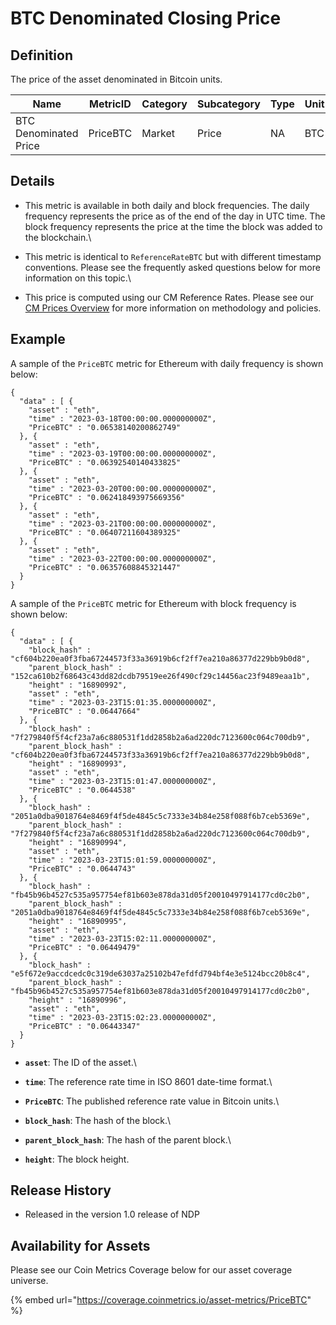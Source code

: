 # BTC Denominated Closing Price

## Definition

The price of the asset denominated in Bitcoin units.&#x20;

| Name                  | MetricID | Category | Subcategory | Type | Unit | Interval      |
| --------------------- | -------- | -------- | ----------- | ---- | ---- | ------------- |
| BTC Denominated Price | PriceBTC | Market   | Price       | NA   | BTC  | 1 day, 1 hour |

## Details

* This metric is available in both daily and block frequencies. The daily frequency represents the price as of the end of the day in UTC time. The block frequency represents the price at the time the block was added to the blockchain.\

* This metric is identical to `ReferenceRateBTC` but with different timestamp conventions. Please see the frequently asked questions below for more information on this topic.\

* This price is computed using our CM Reference Rates. Please see our [CM Prices Overview](../../market-data/cm-prices-overview.md) for more information on methodology and policies.

## Example

A sample of the `PriceBTC` metric for Ethereum with daily frequency is shown below:

```
{
  "data" : [ {
    "asset" : "eth",
    "time" : "2023-03-18T00:00:00.000000000Z",
    "PriceBTC" : "0.06538140200862749"
  }, {
    "asset" : "eth",
    "time" : "2023-03-19T00:00:00.000000000Z",
    "PriceBTC" : "0.06392540140433825"
  }, {
    "asset" : "eth",
    "time" : "2023-03-20T00:00:00.000000000Z",
    "PriceBTC" : "0.062418493975669356"
  }, {
    "asset" : "eth",
    "time" : "2023-03-21T00:00:00.000000000Z",
    "PriceBTC" : "0.06407211604389325"
  }, {
    "asset" : "eth",
    "time" : "2023-03-22T00:00:00.000000000Z",
    "PriceBTC" : "0.06357608845321447"
  }
}
```

A sample of the `PriceBTC` metric for Ethereum with block frequency is shown below:

```
{
  "data" : [ {
    "block_hash" : "cf604b220ea0f3fba67244573f33a36919b6cf2ff7ea210a86377d229bb9b0d8",
    "parent_block_hash" : "152ca610b2f68643c43dd82dcdb79519ee26f490cf29c14456ac23f9489eaa1b",
    "height" : "16890992",
    "asset" : "eth",
    "time" : "2023-03-23T15:01:35.000000000Z",
    "PriceBTC" : "0.06447664"
  }, {
    "block_hash" : "7f279840f5f4cf23a7a6c880531f1dd2858b2a6ad220dc7123600c064c700db9",
    "parent_block_hash" : "cf604b220ea0f3fba67244573f33a36919b6cf2ff7ea210a86377d229bb9b0d8",
    "height" : "16890993",
    "asset" : "eth",
    "time" : "2023-03-23T15:01:47.000000000Z",
    "PriceBTC" : "0.0644538"
  }, {
    "block_hash" : "2051a0dba9018764e8469f4f5de4845c5c7333e34b84e258f088f6b7ceb5369e",
    "parent_block_hash" : "7f279840f5f4cf23a7a6c880531f1dd2858b2a6ad220dc7123600c064c700db9",
    "height" : "16890994",
    "asset" : "eth",
    "time" : "2023-03-23T15:01:59.000000000Z",
    "PriceBTC" : "0.0644743"
  }, {
    "block_hash" : "fb45b96b4527c535a957754ef81b603e878da31d05f20010497914177cd0c2b0",
    "parent_block_hash" : "2051a0dba9018764e8469f4f5de4845c5c7333e34b84e258f088f6b7ceb5369e",
    "height" : "16890995",
    "asset" : "eth",
    "time" : "2023-03-23T15:02:11.000000000Z",
    "PriceBTC" : "0.06449479"
  }, {
    "block_hash" : "e5f672e9accdcedc0c319de63037a25102b47efdfd794bf4e3e5124bcc20b8c4",
    "parent_block_hash" : "fb45b96b4527c535a957754ef81b603e878da31d05f20010497914177cd0c2b0",
    "height" : "16890996",
    "asset" : "eth",
    "time" : "2023-03-23T15:02:23.000000000Z",
    "PriceBTC" : "0.06443347"
  }
}
```

* **`asset`**: The ID of the asset.\

* **`time`**: The reference rate time in ISO 8601 date-time format.\

* **`PriceBTC`**: The published reference rate value in Bitcoin units.\

* **`block_hash`**: The hash of the block.\

* **`parent_block_hash`**: The hash of the parent block.\

* **`height`**: The block height.

## Release History

* Released in the version 1.0 release of NDP

## Availability for Assets

Please see our Coin Metrics Coverage below for our asset coverage universe.

{% embed url="https://coverage.coinmetrics.io/asset-metrics/PriceBTC" %}
